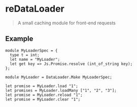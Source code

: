 # reDataLoader

> A small caching module for front-end requests

## Example

```reason
module MyLoaderSpec = {
  type t = int;
  let name = "MyLoader";
  let get key => Js.Promise.resolve (int_of_string key);
};

module MyLoader = DataLoader.Make MyLoaderSpec;

let promise = MyLoader.load "1";
let promises = MyLoader.loadMany ["1", "2", "3"];
let promise = MyLoader.reload "1";
let promise = MyLoader.clear "1";
```
